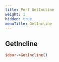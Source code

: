 ```yaml
---
title: Perl GetIncline
weight: 1
hidden: true
menuTitle: GetIncline
---
```

## GetIncline
```perl
$door->GetIncline()
```